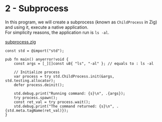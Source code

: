 # 2 - Subprocess

In this program, we will create a subprocess (known as `ChildProcess` in Zig) and using it, execute a native application.  
For simplicity reasons, the application run is `ls -al`.

[subprocess.zig](code/subprocess.zig)
```zig
const std = @import("std");

pub fn main() anyerror!void {
    const args = [_][]const u8{ "ls", "-al" }; // equals to : ls -al

    // Initialize process
    var process = try std.ChildProcess.init(&args, std.testing.allocator);
    defer process.deinit();

    std.debug.print("Running command: {s}\n", .{args});
    try process.spawn();
    const ret_val = try process.wait();
    std.debug.print("The command returned: {s}\n", .{std.meta.tagName(ret_val)});
}
```
